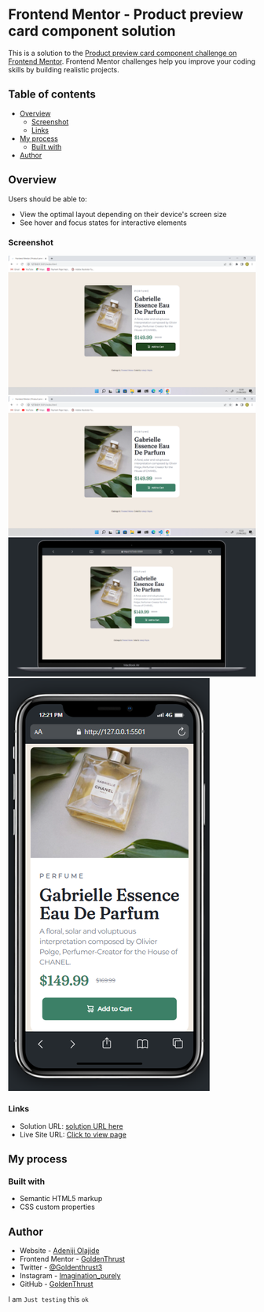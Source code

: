 # Frontend Mentor - Product preview card component solution

This is a solution to the [Product preview card component challenge on Frontend Mentor](https://www.frontendmentor.io/challenges/product-preview-card-component-GO7UmttRfa). Frontend Mentor challenges help you improve your coding skills by building realistic projects. 

## Table of contents

- [Overview](#overview)
  - [Screenshot](#screenshot)
  - [Links](#links)
- [My process](#my-process)
  - [Built with](#built-with)
- [Author](#author)


## Overview

Users should be able to:

- View the optimal layout depending on their device's screen size
- See hover and focus states for interactive elements

### Screenshot

![active-state](design/design-by-olajide/active-state.png)
![desktop-design](design/design-by-olajide/desktop-design.png)
![design-preview](design/design-by-olajide/desktop-preview.png)
![mobile-design](design/design-by-olajide/mobile-design.png)


### Links

- Solution URL: [solution URL here](https://www.frontendmentor.io/solutions/this-is-a-responsive-landing-page-using-media-query-xJKaGye_4u)
- Live Site URL: [Click to view page](https://goldenthrust.github.io/product-preview-card-component-main/)

## My process

### Built with

- Semantic HTML5 markup
- CSS custom properties

## Author

- Website - [Adeniji Olajide](https://www.facebook.com/sluggish.superstition.5)
- Frontend Mentor - [GoldenThrust](https://www.frontendmentor.io/profile/GoldenThrust)
- Twitter - [@Goldenthrust3](https://www.twitter.com/Goldenthrust3)
- Instagram - [Imagination_purely](https://www.instagram.com/imagination_purely)
- GitHub - [GoldenThrust](https://github.com/GoldenThrust)

I am ``` Just testing ``` this ``` ok ```

